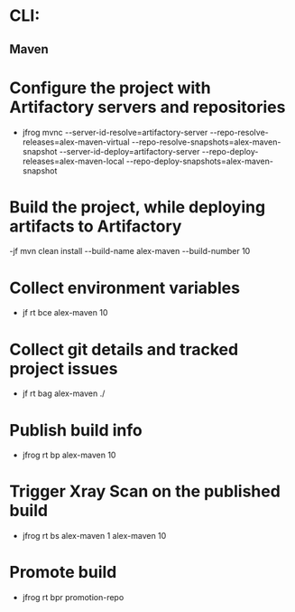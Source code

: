 
# CLI:
## Maven
# Configure the project with Artifactory servers and repositories
-  jfrog mvnc --server-id-resolve=artifactory-server --repo-resolve-releases=alex-maven-virtual --repo-resolve-snapshots=alex-maven-snapshot --server-id-deploy=artifactory-server --repo-deploy-releases=alex-maven-local --repo-deploy-snapshots=alex-maven-snapshot
# Build the project, while deploying artifacts to Artifactory
-jf mvn clean install --build-name alex-maven --build-number 10
# Collect environment variables
- jf rt bce alex-maven  10
# Collect git details and tracked project issues
- jf rt bag alex-maven ./
# Publish build info
- jfrog rt bp alex-maven 10
# Trigger Xray Scan on the published build
- jfrog rt bs alex-maven 1 alex-maven  10
# Promote build
- jfrog rt bpr promotion-repo
